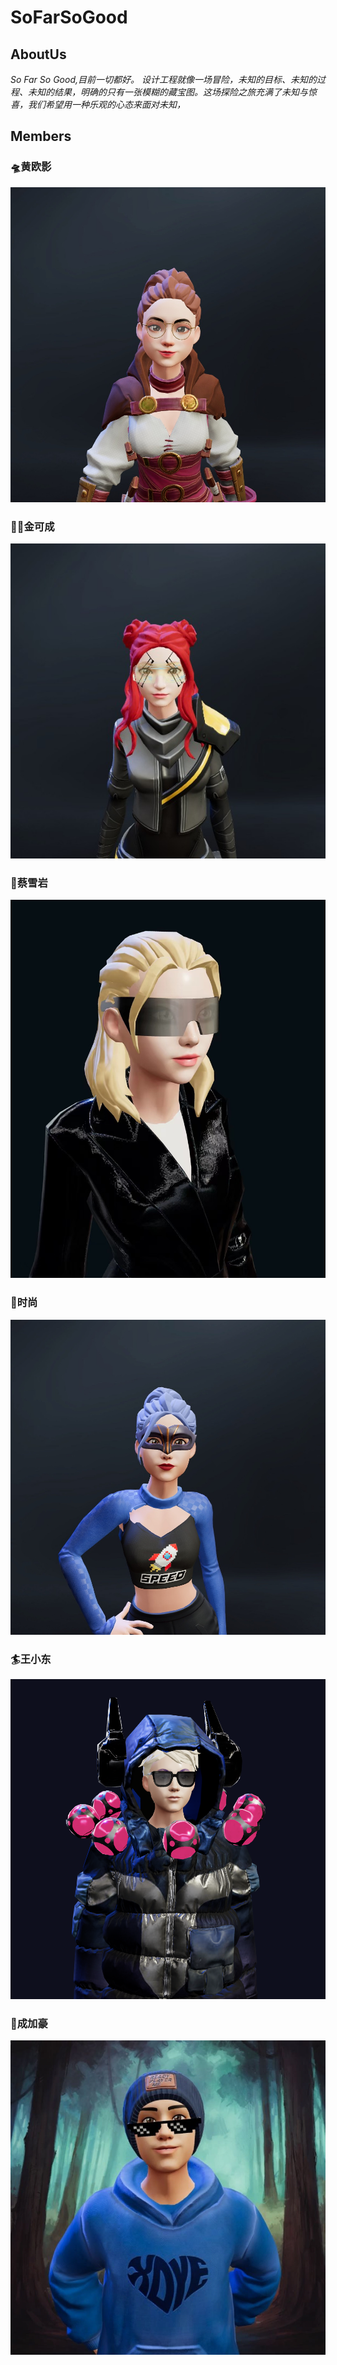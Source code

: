 # SoFarSoGood
## AboutUs
*So Far So Good,目前一切都好。 设计工程就像一场冒险，未知的目标、未知的过程、未知的结果，明确的只有一张模糊的藏宝图。这场探险之旅充满了未知与惊喜，我们希望用一种乐观的心态来面对未知，*  

## Members
### 🛸黄欧影
<img src="https://raw.githubusercontent.com/HOY78778/picstore/main/Github/img/202210081630614.jpeg"/>

### 🧟‍♀️金可成
<img src="https://raw.githubusercontent.com/HOY78778/picstore/main/img/202210081917924.jpeg"/>

### 🥑蔡雪岩
<img src="https://raw.githubusercontent.com/HOY78778/picstore/main/img/202210272024063.jpg"/>

### 👻时尚
<img src="https://raw.githubusercontent.com/HOY78778/picstore/main/img/202210081804645.jpeg"/>

### 🏄王小东
<img src="https://raw.githubusercontent.com/HOY78778/picstore/main/img/202210081805337.png"/>

### 🔫成加豪
<img src="https://raw.githubusercontent.com/HOY78778/picstore/main/img/202210081917134.jpeg"/>
  